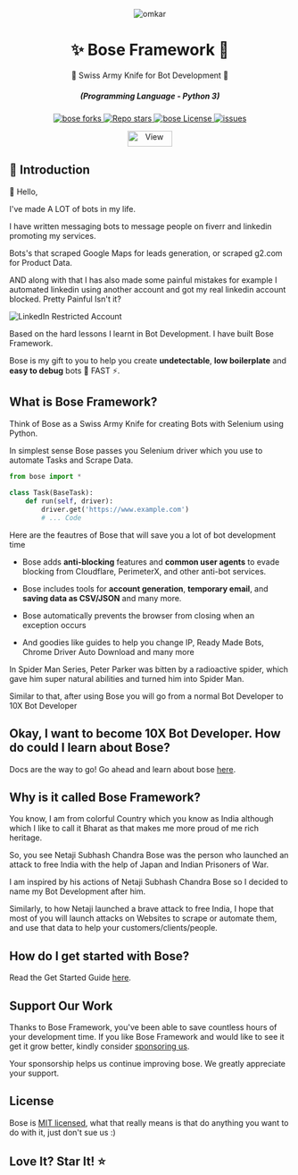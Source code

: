 <p align="center">
  <img src="https://www.omkar.cloud/images/favicon/prod/favicon-256x256.png" alt="omkar" />
</p>
  <div align="center" style="margin-top: 0;">
  <h1>✨ Bose Framework 🤖</h1>
  <p>🚀 Swiss Army Knife for Bot Development 🤖</p>
</div>
<em>
  <h5 align="center">(Programming Language - Python 3)</h5>
</em>
<p align="center">
  <a href="#">
    <img alt="bose forks" src="https://img.shields.io/github/forks/omkarcloud/bose?style=for-the-badge" />
  </a>
  <a href="#">
    <img alt="Repo stars" src="https://img.shields.io/github/stars/omkarcloud/bose?style=for-the-badge&color=yellow" />
  </a>
  <a href="#">
    <img alt="bose License" src="https://img.shields.io/github/license/omkarcloud/bose?color=orange&style=for-the-badge" />
  </a>
  <a href="https://github.com/omkarcloud/bose/issues">
    <img alt="issues" src="https://img.shields.io/github/issues/omkarcloud/bose?color=purple&style=for-the-badge" />
  </a>
</p>
<p align="center">
  <img src="https://views.whatilearened.today/views/github/omkarcloud/bose.svg" width="80px" height="28px" alt="View" />
</p>

## 🚀 Introduction 

👋 Hello,

I've made A LOT of bots in my life.

I have written messaging bots to message people on fiverr and linkedin promoting my services.

Bots's that scraped Google Maps for leads generation, or scraped g2.com for Product Data.


AND along with that I has also made some painful mistakes for example I automated linkedin using another account and got my real linkedin account blocked. Pretty Painful Isn't it?

![LinkedIn Restricted Account](https://www.omkar.cloud/bose/assets/images/linkedin-restricted-4dc86138036cb000741c3c17ab5168a7.png)

Based on the hard lessons I learnt in Bot Development. I have built Bose Framework. 

Bose is my gift to you to help you create **undetectable**, **low boilerplate** and **easy to debug** bots 🤖 FAST ⚡️. 

## What is Bose Framework? 

Think of Bose as a Swiss Army Knife for creating Bots with Selenium using Python. 

In simplest sense Bose passes you Selenium driver which you use to automate Tasks and Scrape Data.


```python
from bose import *
        
class Task(BaseTask):
    def run(self, driver):
        driver.get('https://www.example.com')
        # ... Code
```

Here are the feautres of Bose that will save you a lot of bot development time 

- Bose adds **anti-blocking** features and **common user agents** to evade blocking from Cloudflare, PerimeterX, and other anti-bot services.

- Bose includes tools for **account generation**, **temporary email**, and **saving data as CSV/JSON** and many more.

- Bose automatically prevents the browser from closing when an exception occurs

- And goodies like guides to help you change IP, Ready Made Bots, Chrome Driver Auto Download and many more

In Spider Man Series, Peter Parker was bitten by a radioactive spider, which gave him super natural abilities and turned him into Spider Man. 

Similar to that, after using Bose you will go from a normal Bot Developer to 10X Bot Developer


## Okay, I want to become 10X Bot Developer. How do could I learn about Bose?

Docs are the way to go! Go ahead and learn about bose [here](https://www.omkar.cloud/bose/docs/tutorial/).


## Why is it called Bose Framework?

You know, I am from colorful Country which you know as India although which I like to call it Bharat as that makes me more proud of me rich heritage. 

So, you see Netaji Subhash Chandra Bose was the person who launched an attack to free India with the help of Japan and Indian Prisoners of War. 

I am inspired by his actions of Netaji Subhash Chandra Bose so I decided to name my Bot Development after him. 

Similarly, to how Netaji launched a brave attack to free India, I hope that most of you will launch attacks on Websites to scrape or automate them, and use that data to help your customers/clients/people.

## How do I get started with Bose? 

Read the Get Started Guide [here](https://www.omkar.cloud/bose/docs/tutorial/).


## Support Our Work

Thanks to Bose Framework, you've been able to save countless hours of your development time. If you like Bose Framework and would like to see it get it grow better, kindly consider [sponsoring us](https://github.com/sponsors/omkarcloud).

Your sponsorship helps us continue improving bose. We greatly appreciate your support.

## License

Bose is [MIT licensed](https://github.com/omkarcloud/bose/blob/master/LICENSE), what that really means is that do anything you want to do with it, just don't sue us :)

## Love It? Star It! ⭐